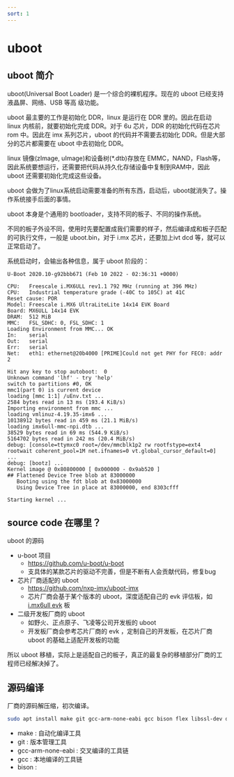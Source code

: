 ```yaml
---
sort: 1
---
```

# uboot


## uboot 简介

uboot(Universal Boot Loader) 是一个综合的裸机程序。现在的 uboot 已经支持液晶屏、网络、USB 等高
级功能。


uboot 最主要的工作是初始化 DDR，linux 是运行在 DDR 里的。因此在启动 linux 内核前，就要初始化完成 DDR。对于 6u 芯片，DDR 的初始化代码在芯片 rom 中。因此在 imx 系列芯片，uboot 的代码并不需要去初始化 DDR。但是大部分的芯片都需要在 uboot 中去初始化 DDR。

linux 镜像(zImage, uImage)和设备树(*.dtb)存放在 EMMC，NAND，Flash等，因此系统要想运行，还需要把代码从持久化存储设备中复制到RAM中，因此 uboot 还需要初始化完成这些设备。

uboot 会做为了linux系统启动需要准备的所有东西，启动后，uboot就消失了。操作系统接手后面的事情。

uboot 本身是个通用的 bootloader，支持不同的板子、不同的操作系统。

不同的板子外设不同，使用时先要配置成我们需要的样子，然后编译成和板子匹配的可执行文件，一般是 uboot.bin，对于 i.mx 芯片，还要加上ivt dcd 等，就可以正常启动了。

系统启动时，会输出各种信息，属于 uboot 阶段的：

```
U-Boot 2020.10-g92bbb671 (Feb 10 2022 - 02:36:31 +0000)

CPU:   Freescale i.MX6ULL rev1.1 792 MHz (running at 396 MHz)
CPU:   Industrial temperature grade (-40C to 105C) at 41C
Reset cause: POR
Model: Freescale i.MX6 UltraLiteLite 14x14 EVK Board
Board: MX6ULL 14x14 EVK
DRAM:  512 MiB
MMC:   FSL_SDHC: 0, FSL_SDHC: 1
Loading Environment from MMC... OK
In:    serial
Out:   serial
Err:   serial
Net:   eth1: ethernet@20b4000 [PRIME]Could not get PHY for FEC0: addr 2

Hit any key to stop autoboot:  0
Unknown command 'lhf' - try 'help'
switch to partitions #0, OK
mmc1(part 0) is current device
loading [mmc 1:1] /uEnv.txt ...
2584 bytes read in 13 ms (193.4 KiB/s)
Importing environment from mmc ...
loading vmlinuz-4.19.35-imx6 ...
10138912 bytes read in 459 ms (21.1 MiB/s)
loading imx6ull-mmc-npi.dtb ...
38529 bytes read in 69 ms (544.9 KiB/s)
5164702 bytes read in 242 ms (20.4 MiB/s)
debug: [console=ttymxc0 root=/dev/mmcblk1p2 rw rootfstype=ext4 rootwait coherent_pool=1M net.ifnames=0 vt.global_cursor_default=0] ...
debug: [bootz] ...
Kernel image @ 0x80800000 [ 0x000000 - 0x9ab520 ]
## Flattened Device Tree blob at 83000000
   Booting using the fdt blob at 0x83000000
   Using Device Tree in place at 83000000, end 8303cfff

Starting kernel ...
```


## source code 在哪里？

uboot 的源码

- u-boot 项目
  - <https://github.com/u-boot/u-boot>
  - 支具体的某款芯片的驱动不完善，但是不断有人会贡献代码，修复bug
- 芯片厂商适配的 uboot
  - <https://github.com/nxp-imx/uboot-imx>
  - 芯片厂商会基于某个版本的 uboot，深度适配自己的 evk 评估板，如 [i.mx6ull evk](https://www.nxp.com.cn/design/development-boards/i-mx-evaluation-and-development-boards/evaluation-kit-for-the-i-mx-6ull-and-6ulz-applications-processor:MCIMX6ULL-EVK) 板
- 二级开发板厂商的 uboot
  - 如野火、正点原子、飞凌等公司开发板的 uboot
  - 开发板厂商会参考芯片厂商的 evk ，定制自己的开发板，在芯片厂商 uboot 的基础上适配开发板的功能


所以 uboot 移植，实际上是适配自己的板子，真正的最复杂的移植部分厂商的工程师已经解决掉了。


## 源码编译

厂商的源码解压缩，初次编译。




```bash
sudo apt install make git gcc-arm-none-eabi gcc bison flex libssl-dev dpkg-dev lzop libncurses5-dev
```

- make : 自动化编译工具
- git : 版本管理工具
- gcc-arm-none-eabi : 交叉编译的工具链
- gcc : 本地编译的工具链
- bison : 






